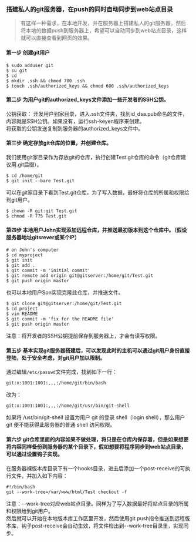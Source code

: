 ### 搭建私人的git服务器，在push的同时自动同步到web站点目录
>有这样一种需求，在本地开发，并在服务器上搭建私人的git服务器。然后将本地的数据push到服务器上，希望可以自动同步到web站点目录，这样就可以直接查看到网页的效果。

#### 第一步 创建git用户
```
$ sudo adduser git
$ su git
$ cd
$ mkdir .ssh && chmod 700 .ssh
$ touch .ssh/authorized_keys && chmod 600 .ssh/authorized_keys
```
#### 第二步 为用户git的authorized_keys文件添加一些开发者的SSH公钥。
公钥获取： 开发用户到家目录，进入.ssh文件夹，找到id_dsa.pub命名的文件，内容就是SSH公钥。如果没有，运行ssh-keyen程序来创建。  
将获取的公钥发送复制到服务器的authorized_keys文件中。  
#### 第三步 确定存放git仓库的位置，并创建仓库。
我们使用git家目录作为存放git的仓库，执行创建Test.git仓库的命令（git仓库建议用.git后缀）。
```
$ cd /home/git
$ git init --bare Test.git
```
可以在git家目录下看到Test.git仓库，为了写入数据，最好将仓库的所属和权限给到git用户。
```
$ chown -R git:git Test.git
$ chmod -R 775 Test.git
```
#### 第四步 本地用户John实现添加远程仓库，并推送最初版本到这个仓库中。（假设服务器地址gitsrever或某个IP）
```
# on John's computer
$ cd myproject
$ git init
$ git add .
$ git commit -m 'initial commit'
$ git remote add origin git@gitserver:/home/git/Test.git
$ git push origin master
```
也可以本地用户Son实现克隆此仓库，并推送文件。
```
$ git clone git@gitserver:/home/git/Test.git
$ cd project
$ vim README
$ git commit -m 'fix for the README file'
$ git push origin master
```
注意：将开发者的SSH公钥提前保存到服务器上，才会有读写权限。
#### 第五步 基本实现git服务器搭建后，可以发现此时的主机可以通过git用户身份直接登陆，处于安全考虑，对git用户加以限制。
通过编辑`/etc/passwd`文件完成，找到如下一行：
```
git:x:1001:1001:,,,:/home/git/bin/bash
```
改为：
```
git:x:1001:1001:,,,:/home/git/usr/bin/git-shell
```
如果将 /usr/bin/git-shell 设置为用户 git 的登录 shell（login shell），那么用户 git 便不能获得此服务器的普通 shell 访问权限。
#### 第六步 git仓库里面的内容如果不做处理，将只是在仓库内保存着，但是如果想要将内容同样备份到服务器的某个目录下，假如想要将程序同步到web站点目录，可以通过设置钩子实现。
在服务器裸版本库目录下有一个hooks目录，进去后添加一个post-receive的可执行文件，并加入如下内容：
```
#!/bin/bash
git --work-tree=/var/www/html/Test checkout -f
```
注意：--work-tree对应web站点目录。同样为了写入数据最好将站点目录的所属和权限给到git用户。  
然后就可以开始在本地版本库工作区里开发，然后使用git push指令推送到远程版本库，钩子post-receive会自动生效，将文件检出到--work-tree目录里，实现同步。
